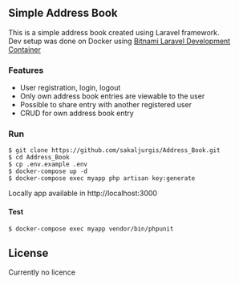 ## Simple Address Book

This is a simple address book created using Laravel framework.  
Dev setup was done on Docker using [Bitnami Laravel Development Container](https://hub.docker.com/r/bitnami/laravel/)

### Features

- User registration, login, logout
- Only own address book entries are viewable to the user
- Possible to share entry with another registered user
- CRUD for own address book entry


### Run

````
$ git clone https://github.com/sakaljurgis/Address_Book.git
$ cd Address_Book
$ cp .env.example .env
$ docker-compose up -d
$ docker-compose exec myapp php artisan key:generate
````
Locally app available in http://localhost:3000

#### Test
`$ docker-compose exec myapp vendor/bin/phpunit`

## License

Currently no licence

